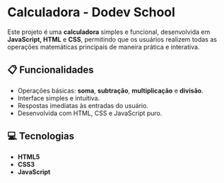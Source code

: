 # Calculadora - Dodev School

Este projeto é uma **calculadora** simples e funcional, desenvolvida em **JavaScript, HTML** e **CSS**, permitindo que os usuários realizem todas as operações matemáticas principais de maneira prática e interativa.

## 📋 Funcionalidades

- Operações básicas: **soma**, **subtração**, **multiplicação** e **divisão**.
- Interface simples e intuitiva.
- Respostas imediatas às entradas do usuário.
- Desenvolvida com HTML, CSS e JavaScript puro.

## 💻 Tecnologias

- **HTML5**
- **CSS3**
- **JavaScript**
